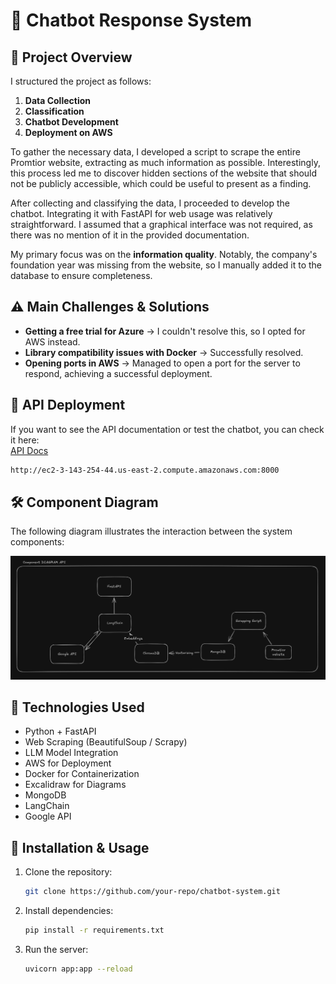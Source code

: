 # 🚀 Chatbot Response System

## 📖 Project Overview
I structured the project as follows:

1. **Data Collection**
2. **Classification**
3. **Chatbot Development**
4. **Deployment on AWS**

To gather the necessary data, I developed a script to scrape the entire Promtior website, extracting as much information as possible. Interestingly, this process led me to discover hidden sections of the website that should not be publicly accessible, which could be useful to present as a finding.

After collecting and classifying the data, I proceeded to develop the chatbot. Integrating it with FastAPI for web usage was relatively straightforward. I assumed that a graphical interface was not required, as there was no mention of it in the provided documentation.

My primary focus was on the **information quality**. Notably, the company's foundation year was missing from the website, so I manually added it to the database to ensure completeness.

## ⚠️ Main Challenges & Solutions
- **Getting a free trial for Azure** → I couldn't resolve this, so I opted for AWS instead.
- **Library compatibility issues with Docker** → Successfully resolved.
- **Opening ports in AWS** → Managed to open a port for the server to respond, achieving a successful deployment.

## 📌 API Deployment  
If you want to see the API documentation or test the chatbot, you can check it here:  
[API Docs](http://ec2-3-143-254-44.us-east-2.compute.amazonaws.com:8000/docs)

```sh
http://ec2-3-143-254-44.us-east-2.compute.amazonaws.com:8000
```

## 🛠️ Component Diagram
The following diagram illustrates the interaction between the system components:

![Component Diagram](component_diagram.png)

## 🚀 Technologies Used
- Python + FastAPI
- Web Scraping (BeautifulSoup / Scrapy)
- LLM Model Integration
- AWS for Deployment
- Docker for Containerization
- Excalidraw for Diagrams
- MongoDB
- LangChain
- Google API

## 🔧 Installation & Usage
1. Clone the repository:
   ```sh
   git clone https://github.com/your-repo/chatbot-system.git
   ```
2. Install dependencies:
   ```sh
   pip install -r requirements.txt
   ```
3. Run the server:
   ```sh
   uvicorn app:app --reload
   ```

